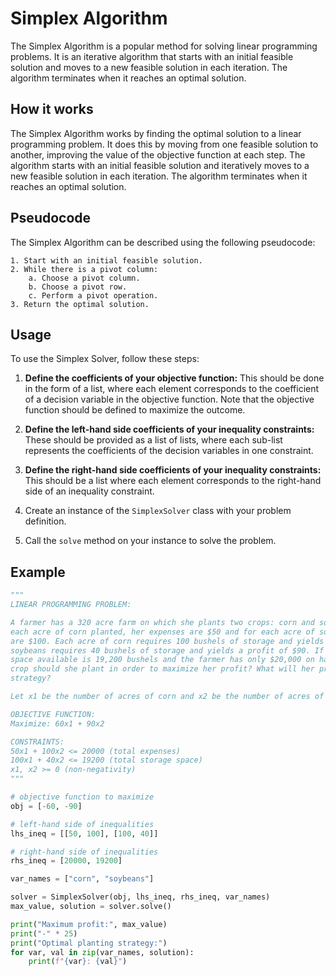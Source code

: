 # Simplex Algorithm
The Simplex Algorithm is a popular method for solving linear programming problems. It is an iterative algorithm that starts with an initial feasible solution and moves to a new feasible solution in each iteration. The algorithm terminates when it reaches an optimal solution.

## How it works
The Simplex Algorithm works by finding the optimal solution to a linear programming problem. It does this by moving from one feasible solution to another, improving the value of the objective function at each step. The algorithm starts with an initial feasible solution and iteratively moves to a new feasible solution in each iteration. The algorithm terminates when it reaches an optimal solution.

## Pseudocode
The Simplex Algorithm can be described using the following pseudocode:

```plaintext
1. Start with an initial feasible solution.
2. While there is a pivot column:
    a. Choose a pivot column.
    b. Choose a pivot row.
    c. Perform a pivot operation.
3. Return the optimal solution.
```

## Usage
To use the Simplex Solver, follow these steps:

1. **Define the coefficients of your objective function:** This should be done in the form of a list, where each element corresponds to the coefficient of a decision variable in the objective function. Note that the objective function should be defined to maximize the outcome.

2. **Define the left-hand side coefficients of your inequality constraints:** These should be provided as a list of lists, where each sub-list represents the coefficients of the decision variables in one constraint.

3. **Define the right-hand side coefficients of your inequality constraints:** This should be a list where each element corresponds to the right-hand side of an inequality constraint.

4. Create an instance of the `SimplexSolver` class with your problem definition.
4. Call the `solve` method on your instance to solve the problem.

## Example
```python
"""
LINEAR PROGRAMMING PROBLEM:

A farmer has a 320 acre farm on which she plants two crops: corn and soybeans. For
each acre of corn planted, her expenses are $50 and for each acre of soybeans planted, her expenses
are $100. Each acre of corn requires 100 bushels of storage and yields a profit of $60; each acre of
soybeans requires 40 bushels of storage and yields a profit of $90. If the total amount of storage
space available is 19,200 bushels and the farmer has only $20,000 on hand, how many acres of each
crop should she plant in order to maximize her profit? What will her profit be if she follows this
strategy?

Let x1 be the number of acres of corn and x2 be the number of acres of soybeans. 

OBJECTIVE FUNCTION:
Maximize: 60x1 + 90x2

CONSTRAINTS:
50x1 + 100x2 <= 20000 (total expenses)
100x1 + 40x2 <= 19200 (total storage space)
x1, x2 >= 0 (non-negativity)
"""

# objective function to maximize
obj = [-60, -90]

# left-hand side of inequalities
lhs_ineq = [[50, 100], [100, 40]]

# right-hand side of inequalities
rhs_ineq = [20000, 19200]

var_names = ["corn", "soybeans"]

solver = SimplexSolver(obj, lhs_ineq, rhs_ineq, var_names)
max_value, solution = solver.solve()

print("Maximum profit:", max_value)
print("-" * 25)
print("Optimal planting strategy:")
for var, val in zip(var_names, solution):
    print(f"{var}: {val}")
```